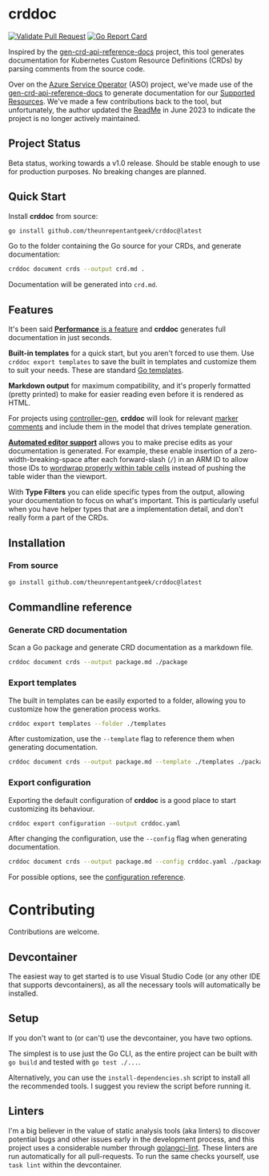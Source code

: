 # crddoc

[![Validate Pull Request](https://github.com/theunrepentantgeek/crddoc/actions/workflows/pr-validation.yml/badge.svg)](https://github.com/theunrepentantgeek/crddoc/actions/workflows/pr-validation.yml)
[![Go Report Card](https://goreportcard.com/badge/github.com/theunrepentantgeek/crddoc)](https://goreportcard.com/report/github.com/theunrepentantgeek/crddoc)


Inspired by the [gen-crd-api-reference-docs](https://github.com/ahmetb/gen-crd-api-reference-docs) project, this tool generates documentation for Kubernetes Custom Resource Definitions (CRDs) by parsing comments from the source code.

Over on the [Azure Service Operator](https://github.com/azure/azure-service-operator) (ASO) project, we've made use of the  [gen-crd-api-reference-docs](https://github.com/ahmetb/gen-crd-api-reference-docs) to generate documentation for our [Supported Resources](https://azure.github.io/azure-service-operator/reference/).  We've made a few contributions back to the tool, but unfortunately, the author updated the [ReadMe](https://github.com/ahmetb/gen-crd-api-reference-docs#alternatives) in June 2023 to indicate the project is no longer actively maintained.

## Project Status

Beta status, working towards a v1.0 release. Should be stable enough to use for production purposes. No breaking changes are planned.

## Quick Start

Install **crddoc** from source:

``` bash
go install github.com/theunrepentantgeek/crddoc@latest
```

Go to the folder containing the Go source for your CRDs, and generate documentation:

``` bash
crddoc document crds --output crd.md .
```

Documentation will be generated into `crd.md`.

## Features

It's been said [**Performance** is a feature](https://blog.codinghorror.com/performance-is-a-feature/) and **crddoc** generates full documentation in just seconds.

**Built-in templates** for a quick start, but you aren't forced to use them. Use `crddoc export templates` to save the built in templates and customize them to suit your needs. These are standard [Go templates](https://pkg.go.dev/text/template).

**Markdown output** for maximum compatibility, and it's properly formatted (pretty printed) to make for easier reading even before it is rendered as HTML.

For projects using [controller-gen](https://github.com/kubernetes-sigs/kubebuilder/blob/master/docs/book/src/reference/controller-gen.md), **crddoc** will look for relevant [marker comments](https://book.kubebuilder.io/reference/markers) and include them in the model that drives template generation. 

[**Automated editor support**]() allows you to make precise edits as your documentation is generated. For example, these enable insertion of a zero-width-breaking-space after each forward-slash (`/`) in an ARM ID to allow those IDs to [wordwrap properly within table cells]() instead of pushing the table wider than the viewport. 

With **Type Filters** you can elide specific types from the output, allowing your documentation to focus on what's important. This is particularly useful when you have helper types that are a implementation detail, and don't really form a part of the CRDs.

## Installation

### From source

``` bash
go install github.com/theunrepentantgeek/crddoc@latest
```

## Commandline reference

### Generate CRD documentation

Scan a Go package and generate CRD documentation as a markdown file.

``` bash
crddoc document crds --output package.md ./package
```

### Export templates

The built in templates can be easily exported to a folder, allowing you to customize how the generation process works.

``` bash
crddoc export templates --folder ./templates
```

After customization, use the `--template` flag to reference them when generating documentation.

``` bash
crddoc document crds --output package.md --template ./templates ./package
```

### Export configuration

Exporting the default configuration of **crddoc** is a good place to start customizing its behaviour.

``` bash
crddoc export configuration --output crddoc.yaml
```

After changing the configuration, use the `--config` flag when generating documentation.

``` bash
crddoc document crds --output package.md --config crddoc.yaml ./package
```

For possible options, see the [configuration reference](https://github.com/theunrepentantgeek/crddoc/blob/main/docs/config/config.md).

# Contributing

Contributions are welcome.

## Devcontainer

The easiest way to get started is to use Visual Studio Code (or any other IDE that supports devcontainers), as all the necessary tools will automatically be installed.

## Setup

If you don't want to (or can't) use the devcontainer, you have two options.

The simplest is to use just the Go CLI, as the entire project can be built with `go build` and tested with `go test ./...`. 

Alternatively, you can use the `install-dependencies.sh` script to install all the recommended tools. I suggest you review the script before running it. 

## Linters

I'm a big believer in the value of static analysis tools (aka linters) to discover potential bugs and other issues early in the development process, and this project uses a considerable number through [golangci-lint](https://golangci-lint.run/). These linters are run automatically for all pull-requests. To run the same checks yourself, use `task lint` within the devcontainer. 